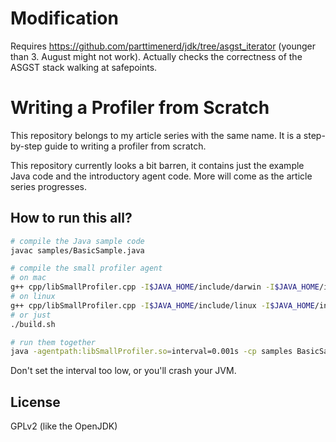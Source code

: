 Modification
============
Requires https://github.com/parttimenerd/jdk/tree/asgst_iterator (younger than 3. August might not work).
Actually checks the correctness of the ASGST stack walking at safepoints.


Writing a Profiler from Scratch
===============================

This repository belongs to my article series with the same name. 
It is a step-by-step guide to writing a profiler from scratch.

This repository currently looks a bit barren, it contains just the example Java code and
the introductory agent code. More will come as the article series progresses.

How to run this all?
--------------------

```sh
# compile the Java sample code
javac samples/BasicSample.java

# compile the small profiler agent
# on mac
g++ cpp/libSmallProfiler.cpp -I$JAVA_HOME/include/darwin -I$JAVA_HOME/include -o libSmallProfiler.so -std=c++17 -shared 
# on linux
g++ cpp/libSmallProfiler.cpp -I$JAVA_HOME/include/linux -I$JAVA_HOME/include -o libSmallProfiler.so -std=c++17 -shared
# or just
./build.sh

# run them together
java -agentpath:libSmallProfiler.so=interval=0.001s -cp samples BasicSample
```

Don't set the interval too low, or you'll crash your JVM.

License
-------
GPLv2 (like the OpenJDK)